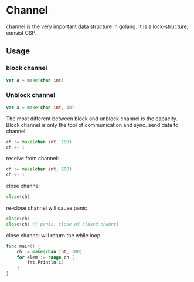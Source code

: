# Channel

channel is the very important data structure in golang. It is a lock-structure, consist CSP.

## Usage
### block channel
```go
var a = make(chan int)
```
### Unblock channel
```go
var a = make(chan int, 10)
```
The most different between block and unblock channel is the capacity. Block channel is only the tool of communication and sync.
send data to channel:
```go
ch := make(chan int, 100)
ch <- 1
```
receive from channel:
```go
ch := make(chan int, 100)
ch <- 1
```
close channel
```go
close(ch)
```
re-close channel will cause panic
```go
close(ch)
close(ch) // panic: close of closed channel
```
close channel will return the while loop
```go
func main() {
    ch := make(chan int, 100)
    for elem := range ch {
        fmt.Println(i)
    }
}
```

<!--stackedit_data:
eyJoaXN0b3J5IjpbLTE0Mjg0MDUyOCwtMTcyNTMwMTYzNCwtMT
QzNDc1NjcyM119
-->